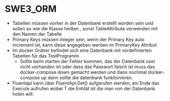 # SWE3_ORM

- Tabellen müssen vorher in der Datenbank erstellt worden sein und sollen so wie die Klasse heißen , sonst TableAttribute verwenden mit den Namen der Tabelle
- Primary Keys müssen integer sein, wenn der Primary Key auto increment ist, kann diese angegeben werden im PrimaryKey Attribut
- Im docker Ordner befindet sich eine Datenbank mit vordefinierten Tabellen für das TestProgramm
  - Sollte beim starten der Fehler kommen, das der Datenbank user nicht vorhanden ist oder dass das Passwort falsch ist
  muss das docker-compose down gemacht werden und dann nochmal docker-compose up dann sollte die datenbank funktionieren.
- Fluentapi kann über FluentApi.Get<T>() aufgerufen werden, am Ende das Execute aufrufen wobei T die Entität ist die man von der Datenbank holen will.